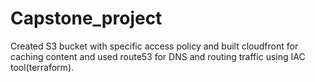 # Capstone_project
Created S3 bucket with specific access policy and built cloudfront for caching content and used route53 for DNS and routing traffic using IAC tool(terraform).
